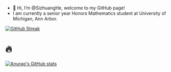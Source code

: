 - 👋 Hi, I’m @SizhuangHe, welcome to my GitHub page!
- I am currently a senior year Honors Mathematics student at University of Michigan, Ann Arbor.


<!---
SizhuangHe/SizhuangHe is a ✨ special ✨ repository because its `README.md` (this file) appears on your GitHub profile.
You can click the Preview link to take a look at your changes.
--->

[![GitHub Streak](https://streak-stats.demolab.com/?user=SizhuangHe)](https://git.io/streak-stats)
# 🔥
[![Anurag's GitHub stats](https://github-readme-stats.vercel.app/api?username=SizhuangHe)](https://github.com/anuraghazra/github-readme-stats)
